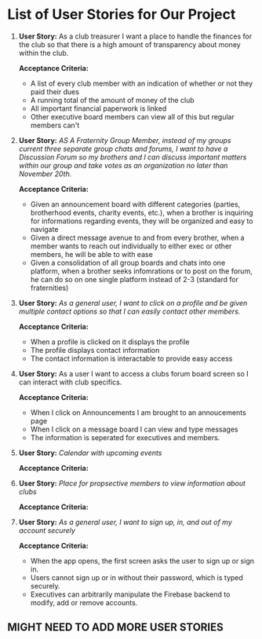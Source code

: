 # List of User Stories for Our Project

1. **User Story:** As a club treasurer I want a place to handle the finances for the club so that there is a high
   amount of transparency about money within the club.
   
   **Acceptance Criteria:**
      * A list of every club member with an indication of whether or not they paid their dues
      * A running total of the amount of money of the club
      * All important financial paperwork is linked
      * Other executive board members can view all of this but regular members can't

2. **User Story:** *AS A Fraternity Group Member, instead of my groups current three separate group chats and forums,
   I want to have a Discussion Forum so my brothers and I can discuss important matters within our group and take votes
   as an organization no later than November 20th.*
    
   **Acceptance Criteria:**
      * Given an announcement board with different categories (parties, brotherhood events, charity events, etc.), when a
        brother is inquiring for informations regarding events, they will be organized and easy to navigate
      * Given a direct message avenue to and from every brother, when a member wants to reach out individually to either
        exec or other members, he will be able to with ease
      * Given a consolidation of all group boards and chats into one platform, when a brother seeks infomrations or to post
        on the forum, he can do so on one single platform instead of 2-3 (standard for fraternities)


3. **User Story:** *As a general user, I want to click on a profile and be given multiple contact options so that I can easily contact other members.*
    
   **Acceptance Criteria:**
      * When a profile is clicked on it displays the profile
      * The profile displays contact information
      * The contact information is interactable to provide easy access

5. **User Story:** As a user I want to access a clubs forum board screen so I can interact with club specifics.
   
   **Acceptance Criteria:**
      * When I click on Announcements I am brought to an annoucements page
      * When I click on a message board I can view and type messages
      * The information is seperated for executives and members.

7. **User Story:** *Calendar with upcoming events*
     
   **Acceptance Criteria:**

8. **User Story:** *Place for propsective members to view information about clubs*
   
   **Acceptance Criteria:**

9. **User Story:** *As a general user, I want to sign up, in, and out of my account securely*

   **Acceptance Criteria:**
      * When the app opens, the first screen asks the user to sign up or sign in.
      * Users cannot sign up or in without their password, which is typed securely.
      * Executives can arbitrarily manipulate the Firebase backend to modify, add or remove accounts.

## MIGHT NEED TO ADD MORE USER STORIES
